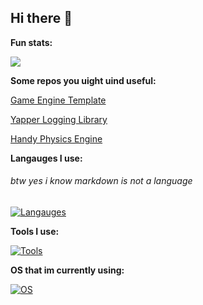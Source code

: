 ## Hi there 👋

**Fun stats:**

[![](https://visitcount.itsvg.in/api?id=CoolPuppyKid&label=Profile%20Views&color=3&icon=0&pretty=true)](https://visitcount.itsvg.in)

**Some repos you uight uind useful:**

[Game Engine Template](https://github.com/CoolPuppyKid/Game-Engine-Template)

[Yapper Logging Library](https://github.com/CoolPuppyKid/yapper)

[Handy Physics Engine](https://github.com/CoolPuppyKid/Handy-Physics-Engine)

**Langauges I use:**
###### btw yes i know markdown is not a language

[![Langauges](https://skillicons.dev/icons?i=zig,c,cs,cpp,python,md)](https://skillicons.dev)

**Tools I use:**

[![Tools](https://skillicons.dev/icons?i=unity,blender,vscode,neovim,git)](https://skillicons.dev)

**OS that im currently using:**

[![OS](https://skillicons.dev/icons?i=arch,linux)](https://skillicons.dev)

